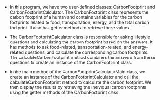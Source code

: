 - In this program, we have two user-defined classes: CarbonFootprint and CarbonFootprintCalculator. The CarbonFootprint class represents the carbon footprint of a human and contains variables for the carbon footprints related to food, transportation, energy, and the total carbon footprint. It also has getter methods to retrieve these values.

- The CarbonFootprintCalculator class is responsible for asking lifestyle questions and calculating the carbon footprint based on the answers. It has methods to ask food-related, transportation-related, and energy-related questions, and calculate the corresponding carbon footprints. The calculateCarbonFootprint method combines the answers from these questions to create an instance of the CarbonFootprint class.

- In the main method of the CarbonFootprintCalculatorMain class, we create an instance of the CarbonFootprintCalculator and call the calculateCarbonFootprint method to calculate the carbon footprint. We then display the results by retrieving the individual carbon footprints using the getter methods of the CarbonFootprint class.
